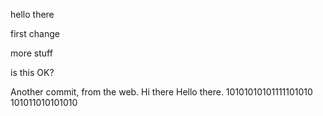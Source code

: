 hello there

first change


more stuff


is this OK?

Another commit, from the web.
Hi there
Hello there.
10101010101111101010
101011010101010
